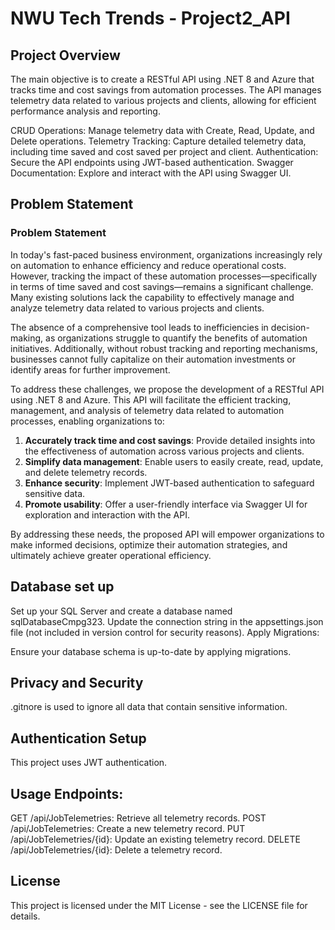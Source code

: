 

# NWU Tech Trends - Project2_API
## Project Overview
 The main objective is to create a RESTful API using .NET 8 and Azure that tracks time and cost savings from automation processes. The API manages telemetry data related to various projects and clients, allowing for efficient performance analysis and reporting.

CRUD Operations: Manage telemetry data with Create, Read, Update, and Delete operations.
Telemetry Tracking: Capture detailed telemetry data, including time saved and cost saved per project and client.
Authentication: Secure the API endpoints using JWT-based authentication.
Swagger Documentation: Explore and interact with the API using Swagger UI.

## Problem Statement
### Problem Statement

In today's fast-paced business environment, organizations increasingly rely on automation to enhance efficiency and reduce operational costs. However, tracking the impact of these automation processes—specifically in terms of time saved and cost savings—remains a significant challenge. Many existing solutions lack the capability to effectively manage and analyze telemetry data related to various projects and clients.

The absence of a comprehensive tool leads to inefficiencies in decision-making, as organizations struggle to quantify the benefits of automation initiatives. Additionally, without robust tracking and reporting mechanisms, businesses cannot fully capitalize on their automation investments or identify areas for further improvement.

To address these challenges, we propose the development of a RESTful API using .NET 8 and Azure. This API will facilitate the efficient tracking, management, and analysis of telemetry data related to automation processes, enabling organizations to:

1. **Accurately track time and cost savings**: Provide detailed insights into the effectiveness of automation across various projects and clients.
2. **Simplify data management**: Enable users to easily create, read, update, and delete telemetry records.
3. **Enhance security**: Implement JWT-based authentication to safeguard sensitive data.
4. **Promote usability**: Offer a user-friendly interface via Swagger UI for exploration and interaction with the API.

By addressing these needs, the proposed API will empower organizations to make informed decisions, optimize their automation strategies, and ultimately achieve greater operational efficiency.
## Database set up

Set up your SQL Server and create a database named sqlDatabaseCmpg323.
Update the connection string in the appsettings.json file (not included in version control for security reasons).
Apply Migrations:

Ensure your database schema is up-to-date by applying migrations.

## Privacy and Security 

.gitnore is used to ignore all data that contain sensitive information.


## Authentication Setup
This project uses JWT authentication.


## Usage Endpoints:

GET /api/JobTelemetries: Retrieve all telemetry records.
POST /api/JobTelemetries: Create a new telemetry record.
PUT /api/JobTelemetries/{id}: Update an existing telemetry record.
DELETE /api/JobTelemetries/{id}: Delete a telemetry record.


## License
This project is licensed under the MIT License - see the LICENSE file for details.

